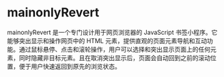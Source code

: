 # mainonlyRevert
mainonlyRevert 是一个专门设计用于网页浏览器的 JavaScript 书签小程序。它能够突出显示和操作网页中的 HTML 元素，提供直观的页面元素导航和互动功能。通过鼠标悬停、点击和滚轮操作，用户可以选择和突出显示页面上的任何元素，同时隐藏非目标元素。且在取消突出显示后，页面会自动回到之前的滚动位置，便于用户快速返回到原先的浏览状态。
